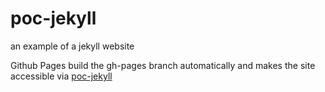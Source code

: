 # poc-jekyll
an example of a jekyll website 

Github Pages build the gh-pages branch automatically and makes the site accessible via [poc-jekyll](http://asaed.github.io/poc-jekyll)
